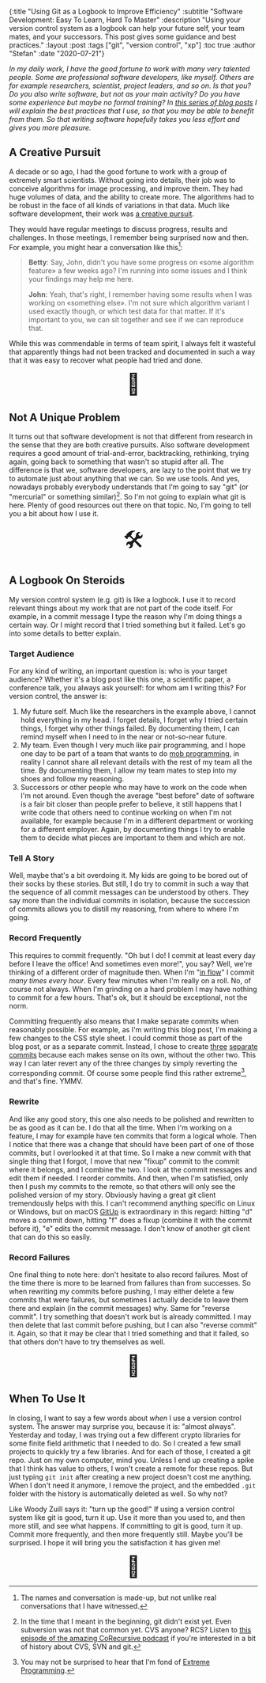 {:title "Using Git as a Logbook to Improve Efficiency"
 :subtitle "Software Development: Easy To Learn, Hard To Master"
 :description "Using your version control system as a logbook can help your future self, your team mates, and your successors. This post gives some guidance and best practices."
 :layout :post
 :tags  ["git", "version control", "xp"]
 :toc true
 :author "Stefan"
 :date "2020-07-21"}

*In my daily work, I have the good fortune to work with many very talented
people. Some are professional software developers, like myself. Others are for
example researchers, scientist, project leaders, and so on. Is that you? Do you
also write software, but not as your main activity? Do you have some experience
but maybe no formal training? In [this series of blog
posts](/pages/software-development-easy-to-learn-hard-to-master/) I will explain
the best practices that I use, so that you may be able to benefit from them. So
that writing software hopefully takes you less effort and gives you more
pleasure.*

## A Creative Pursuit

A decade or so ago, I had the good fortune to work with a group of extremely
smart scientists. Without going into details, their job was to conceive
algorithms for image processing, and improve them. They had huge volumes of
data, and the ability to create more. The algorithms had to be robust in the
face of all kinds of variations in that data. Much like software development,
their work was [a creative pursuit][creative-pursuit].

They would have regular meetings to discuss progress, results and challenges. In
those meetings, I remember being surprised now and then. For example, you might
hear a conversation like this[^fiction]:

> **Betty**: Say, John, didn't you have some progress on &laquo;some algorithm
> feature&raquo; a few weeks ago? I'm running into some issues and I think your
> findings may help me here.
>
> **John**: Yeah, that's right, I remember having some results when I was
> working on &laquo;something else&raquo;. I'm not sure which algorithm variant
> I used exactly though, or which test data for that matter. If it's important
> to you, we can sit together and see if we can reproduce that.

While this was commendable in terms of team spirit, I always felt it wasteful
that apparently things had not been tracked and documented in such a way that it
was easy to recover what people had tried and done.

<div style="text-align: center; font-size: 3em;">🤔</div>

## Not A Unique Problem

It turns out that software development is not that different from research in
the sense that they are both creative pursuits. Also software development
requires a good amount of trial-and-error, backtracking, rethinking, trying
again, going back to something that wasn't so stupid after all. The difference
is that we, software developers, are lazy to the point that we try to automate
just about anything that we can. So we use tools. And yes, nowadays probably
everybody understands that I'm going to say "git" (or "mercurial" or something
similar)[^vcs-history]. So I'm not going to explain what git is here. Plenty of
good resources out there on that topic. No, I'm going to tell you a bit about
how I use it.

<div style="text-align: center; font-size: 3em;">🛠</div>

## A Logbook On Steroids

My version control system (e.g. git) is like a logbook. I use it to record
relevant things about my work that are not part of the code itself. For example,
in a commit message I type the reason why I'm doing things a certain way. Or I
might record that I tried something but it failed. Let's go into some details to
better explain.

### Target Audience

For any kind of writing, an important question is: who is your target audience?
Whether it's a blog post like this one, a scientific paper, a conference talk,
you always ask yourself: for whom am I writing this? For version control, the
answer is:

1. My future self. Much like the researchers in the example above, I cannot hold
   everything in my head. I forget details, I forget why I tried certain things,
   I forget why other things failed. By documenting them, I can remind myself
   when I need to in the near or not-so-near future.
2. My team. Even though I very much like pair programming, and I hope one day to
   be part of a team that wants to do [mob programming][mob-programming], in
   reality I cannot share all relevant details with the rest of my team all the
   time. By documenting them, I allow my team mates to step into my shoes and
   follow my reasoning.
3. Successors or other people who may have to work on the code when I'm not
   around. Even though the average "best before" date of software is a fair
   bit closer than people prefer to believe, it still happens that I write code
   that others need to continue working on when I'm not available, for example
   because I'm in a different department or working for a different employer.
   Again, by documenting things I try to enable them to decide what pieces are
   important to them and which are not.

### Tell A Story

Well, maybe that's a bit overdoing it. My kids are going to be bored out of
their socks by these stories. But still, I do try to commit in such a way that
the sequence of all commit messages can be understood by others. They say more
than the individual commits in isolation, because the succession of commits
allows you to distill my reasoning, from where to where I'm going.

### Record Frequently

This requires to commit frequently. "Oh but I do! I commit at least every day
before I leave the office! And sometimes even more!", you say? Well, we're
thinking of a different order of magnitude then. When I'm "[in flow][flow]" I
commit *many times every hour*. Every few minutes when I'm really on a roll. No,
of course not always. When I'm grinding on a hard problem I may have nothing to
commit for a few hours. That's ok, but it should be exceptional, not the norm.

Committing frequently also means that I make separate commits when reasonably
possible. For example, as I'm writing this blog post, I'm making a few changes
to the CSS style sheet. I could commit those as part of the blog post, or as a
separate commit. Instead, I chose to create
[three][commit1]&#32;[separate][commit2]&#32;[commits][commit3] because each
makes sense on its own, without the other two. This way I can later revert any
of the three changes by simply reverting the corresponding commit. Of course
some people find this rather extreme[^xp], and that's fine. YMMV.

### Rewrite

And like any good story, this one also needs to be polished and rewritten to be
as good as it can be. I do that all the time. When I'm working on a feature, I
may for example have ten commits that form a logical whole. Then I notice
that there was a change that should have been part of one of those commits, but
I overlooked it at that time. So I make a new commit with that single thing that
I forgot, I move that new "fixup" commit to the commit where it belongs, and I
combine the two. I look at the commit messages and edit them if needed.
I reorder commits. And then, when I'm satisfied, only then I push my commits to
the remote, so that others will only see the polished version of my story.
Obviously having a great git client tremendously helps with this. I can't
recommend anything specific on Linux or Windows, but on macOS [GitUp][gitup] is
extraordinary in this regard: hitting "d" moves a commit down, hitting "f" does
a fixup (combine it with the commit before it), "e" edits the commit message. I
don't know of another git client that can do this so easily.

### Record Failures

One final thing to note here: don't hesitate to also record failures. Most of
the time there is more to be learned from failures than from successes. So when
rewriting my commits before pushing, I may either delete a few commits that were
failures, but sometimes I actually decide to leave them there and explain (in
the commit messages) why. Same for "reverse commit". I try something that
doesn't work but is already committed. I may then delete that last commit before
pushing, but I can also "reverse commit" it. Again, so that it may be clear that
I tried something and that it failed, so that others don't have to try
themselves as well.

<div style="text-align: center; font-size: 3em;">📔</div>

## When To Use It

In closing, I want to say a few words about *when* I use a version control
system. The answer may surprise you, because it is: "almost always". Yesterday
and today, I was trying out a few different crypto libraries for some finite
field arithmetic that I needed to do. So I created a few small projects to
quickly try a few libraries. And for each of those, I created a git repo. Just
on my own computer, mind you. Unless I end up creating a spike that I think has
value to others, I won't create a remote for these repos. But just typing `git
init` after creating a new project doesn't cost me anything. When I don't need
it anymore, I remove the project, and the embedded `.git` folder with the
history is automatically deleted as well. So why not?

Like Woody Zuill says it: "turn up the good!" If using a version control system
like git is good, turn it up. Use it more than you used to, and then more still,
and see what happens. If committing to git is good, turn it up. Commit more
frequently, and then more frequently still. Maybe you'll be surprised. I hope it
will bring you the satisfaction it has given me!

<div style="text-align: center; font-size: 3em;">🤠</div>


[creative-pursuit]: https://iism.org/article/why-are-ceos-failing-software-engineers-56
[corecursive]: https://corecursive.com/software-that-doesnt-suck-with-jim-blandy/
[mob-programming]: https://040code.github.io/2019/03/15/mob-programming
[flow]: https://en.wikipedia.org/wiki/Flow_(psychology)
[gitup]: https://gitup.co
[commit1]: https://github.com/svdo/unfolded.dev/commit/3fec2de430168ad50cbdee7144b5f5f827321be4
[commit2]: https://github.com/svdo/unfolded.dev/commit/63c1a75a857b8c6075c9d8302535309b1857ec37
[commit3]: https://github.com/svdo/unfolded.dev/commit/9fb7189a19b5d1b0f53113996d9a95259395b193
[xp]: http://www.extremeprogramming.org
[^fiction]: The names and conversation is made-up, but not unlike real conversations that I have witnessed.
[^vcs-history]: In the time that I meant in the beginning, git didn't exist yet. Even subversion was not that common yet. CVS anyone? RCS? Listen to [this episode of the amazing CoRecursive podcast][corecursive] if you're interested in a bit of history about CVS, SVN and git.
[^xp]: You may not be surprised to hear that I'm fond of [Extreme Programming][xp].
